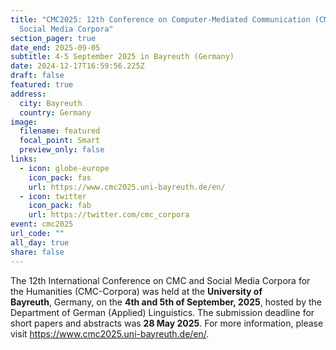 ```yaml
---
title: "CMC2025: 12th Conference on Computer-Mediated Communication (CMC) and
  Social Media Corpora"
section_pager: true
date_end: 2025-09-05
subtitle: 4-5 September 2025 in Bayreuth (Germany)
date: 2024-12-17T16:59:56.225Z
draft: false
featured: true
address:
  city: Bayreuth
  country: Germany
image:
  filename: featured
  focal_point: Smart
  preview_only: false
links:
  - icon: globe-europe
    icon_pack: fas
    url: https://www.cmc2025.uni-bayreuth.de/en/
  - icon: twitter
    icon_pack: fab
    url: https://twitter.com/cmc_corpora
event: cmc2025
url_code: ""
all_day: true
share: false
---
```

The 12th International Conference on CMC and Social Media Corpora for the Humanities (CMC-Corpora) was held at the **University of Bayreuth**, Germany, on the **4th and 5th of September, 2025**, hosted by the Department of German (Applied) Linguistics. The submission deadline for short papers and abstracts was **28 May 2025**. For more information, please visit <https://www.cmc2025.uni-bayreuth.de/en/>.
